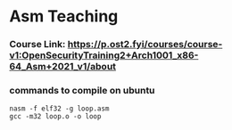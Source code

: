 # Asm Teaching

### Course Link: https://p.ost2.fyi/courses/course-v1:OpenSecurityTraining2+Arch1001_x86-64_Asm+2021_v1/about

### commands to compile on ubuntu

```
nasm -f elf32 -g loop.asm
gcc -m32 loop.o -o loop
```
